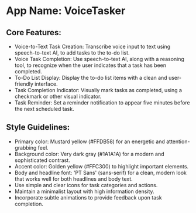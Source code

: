 # **App Name**: VoiceTasker

## Core Features:

- Voice-to-Text Task Creation: Transcribe voice input to text using speech-to-text AI, to add tasks to the to-do list.
- Voice Task Completion: Use speech-to-text AI, along with a reasoning tool, to recognize when the user indicates that a task has been completed.
- To-Do List Display: Display the to-do list items with a clean and user-friendly interface.
- Task Completion Indicator: Visually mark tasks as completed, using a checkmark or other visual indicator.
- Task Reminder: Set a reminder notification to appear five minutes before the next scheduled task.

## Style Guidelines:

- Primary color: Mustard yellow (#FFDB58) for an energetic and attention-grabbing feel.
- Background color: Very dark gray (#1A1A1A) for a modern and sophisticated contrast.
- Accent color: Golden yellow (#FFC300) to highlight important elements.
- Body and headline font: 'PT Sans' (sans-serif) for a clean, modern look that works well for both headlines and body text.
- Use simple and clear icons for task categories and actions.
- Maintain a minimalist layout with high information density.
- Incorporate subtle animations to provide feedback upon task completion.